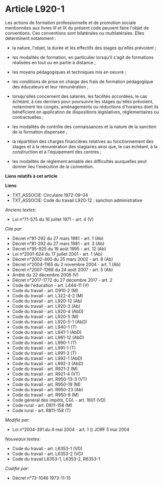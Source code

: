 # Article L920-1

Les actions de formation professionnelle et de promotion sociale mentionnées aux livres III et IX du présent code peuvent
faire l'objet de conventions. Ces conventions sont bilatérales ou multilatérales. Elles déterminent notamment :

- la nature, l'objet, la durée et les effectifs des stages qu'elles prévoient ;

- les modalités de formation, en particulier lorsqu'il s'agit de formations réalisées en tout ou en partie à distance ;

- les moyens pédagogiques et techniques mis en oeuvre ;

- les conditions de prise en charge des frais de formation pédagogique des éducateurs et leur rémunération ;

- lorsqu'elles concernent des salariés, les facilités accordées, le cas échéant, à ces derniers pour poursuivre les stages
qu'elles prévoient, notamment les congés, aménagements ou réductions d'horaires dont ils bénéficient en application de
dispositions législatives, réglementaires ou contractuelles ;

- les modalités de contrôle des connaissances et la nature de la sanction de la formation dispensée ;

- la répartition des charges financières relatives au fonctionnement des stages et à la rémunération des stagiaires ainsi
que, le cas échéant, à la construction et à l'équipement des centres ;

- les modalités de règlement amiable des difficultés auxquelles peut donner lieu l'exécution de la convention.

**Liens relatifs à cet article**

**Liens**:

  - TXT_ASSOCIE: Circulaire 1972-09-04
  - TXT_ASSOCIE: Code du travail L920-12 : sanction administrative

_Anciens textes_:

  - Loi n°71-575 du 16 juillet 1971 - art. 4 (V)

_Cité par_:

  - Décret n°81-292 du 27 mars 1981 - art. 1 (Ab)
  - Décret n°81-292 du 27 mars 1981 - art. 3 (Ab)
  - Décret n°95-925 du 19 août 1995 - art. 12 (Ab)
  - Loi n°2001-624 du 17 juillet 2001 - art. 1 (Ab)
  - Décret n°2002-400 du 25 mars 2002 - art. 8 (Ab)
  - Décret n°2004-1165 du 2 novembre 2004 - art. 1 (Ab)
  - Décret n°2007-1268 du 24 août 2007 - art. 5 (Ab)
  - Arrêté du 22 décembre 2008 (V)
  - Décret n°2017-1772 du 27 décembre 2017 - art. 2
  - Code de l'éducation - art. L444-11 (V)
  - Code du travail - art. D910-2 (M)
  - Code du travail - art. L322-4-2 (M)
  - Code du travail - art. L920-12 (Ab)
  - Code du travail - art. L920-3 (Ab)
  - Code du travail - art. L920-4 (AbD)
  - Code du travail - art. L920-5 (M)
  - Code du travail - art. L920-5-1 (AbD)
  - Code du travail - art. L940-1 (T)
  - Code du travail - art. L941-1 (AbD)
  - Code du travail - art. L961-12 (AbD)
  - Code du travail - art. L990-1 (T)
  - Code du travail - art. L991-1 (T)
  - Code du travail - art. L991-3 (T)
  - Code du travail - art. L992-1 (AbD)
  - Code du travail - art. L992-3 (AbD)
  - Code du travail - art. R921-2 (M)
  - Code du travail - art. R921-4 (VT)
  - Code du travail - art. R950-13-3 (VT)
  - Code du travail - art. R950-19 (M)
  - Code du travail - art. R950-23 (Ab)
  - Code du travail - art. R950-8 (M)
  - Code général des impôts, CGI. - art. 1601 (VD)
  - Code rural - art. D811-158 (M)
  - Code rural - art. R811-158 (T)

_Modifié par_:

  - Loi n°2004-391 du 4 mai 2004 - art. 1 () JORF 5 mai 2004

_Nouveaux textes_:

  - Code du travail - art. L6353-1 (VD)
  - Code du travail - art. L6353-2 (VD)
  - Code du travail L6353-1, L6353-2, R6353-1

_Codifié par_:

  - Décret n°73-1046 1973-11-15
